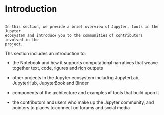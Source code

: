 # Introduction

```{admonition} Purpose

In this section, we provide a brief overview of Jupyter, tools in the Jupyter
ecosystem and introduce you to the communities of contributors involved in the
project.

```

Ths section includes an introduction to:

- the Notebook and how it supports computational narratives
  that weave together text, code, figures and rich outputs

- other projects in the Jupyter ecosystem including JupyterLab, JupyterHub,
  JupyterBook and Binder

- components of the architecture and examples of tools that build upon it

- the contributors and users who make up the Jupyter community, and pointers to
  places to connect on forums and social media

